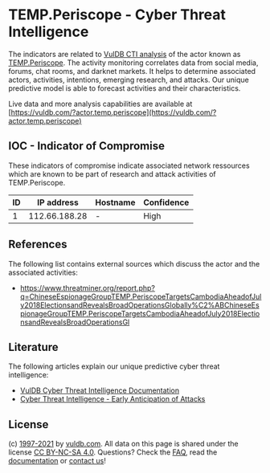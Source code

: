 # TEMP.Periscope - Cyber Threat Intelligence

The indicators are related to [VulDB CTI analysis](https://vuldb.com/?doc.cti) of the actor known as [TEMP.Periscope](https://vuldb.com/?actor.temp.periscope). The activity monitoring correlates data from social media, forums, chat rooms, and darknet markets. It helps to determine associated actors, activities, intentions, emerging research, and attacks. Our unique predictive model is able to forecast activities and their characteristics.

Live data and more analysis capabilities are available at [https://vuldb.com/?actor.temp.periscope](https://vuldb.com/?actor.temp.periscope)

## IOC - Indicator of Compromise

These indicators of compromise indicate associated network ressources which are known to be part of research and attack activities of TEMP.Periscope.

ID | IP address | Hostname | Confidence
-- | ---------- | -------- | ----------
1 | 112.66.188.28 | - | High

## References

The following list contains external sources which discuss the actor and the associated activities:

* https://www.threatminer.org/report.php?q=ChineseEspionageGroupTEMP.PeriscopeTargetsCambodiaAheadofJuly2018ElectionsandRevealsBroadOperationsGlobally%C2%ABChineseEspionageGroupTEMP.PeriscopeTargetsCambodiaAheadofJuly2018ElectionsandRevealsBroadOperationsGl

## Literature

The following articles explain our unique predictive cyber threat intelligence:

* [VulDB Cyber Threat Intelligence Documentation](https://vuldb.com/?doc.cti)
* [Cyber Threat Intelligence - Early Anticipation of Attacks](https://www.scip.ch/en/?labs.20201022)

## License

(c) [1997-2021](https://vuldb.com/?doc.changelog) by [vuldb.com](https://vuldb.com/?doc.about). All data on this page is shared under the license [CC BY-NC-SA 4.0](https://creativecommons.org/licenses/by-nc-sa/4.0/). Questions? Check the [FAQ](https://vuldb.com/?doc.faq), read the [documentation](https://vuldb.com/?doc) or [contact us](https://vuldb.com/?contact)!
